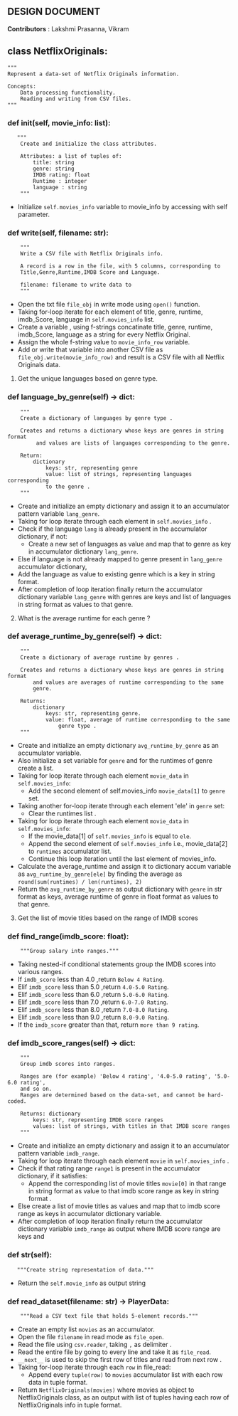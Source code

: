 
## DESIGN DOCUMENT

**Contributors** : Lakshmi Prasanna, Vikram

## class NetflixOriginals:
    """
    Represent a data-set of Netflix Originals information.

    Concepts:
        Data processing functionality.
        Reading and writing from CSV files.
    """

### def __init__(self, movie_info: list):
       """
        Create and initialize the class attributes.

        Attributes: a list of tuples of:
            title: string
            genre: string
            IMDB rating: float
            Runtime : integer
            language : string
        """

* Initialize `self.movies_info` variable to movie_info by accessing with self parameter.        

### def write(self, filename: str):
        """
        Write a CSV file with Netflix Originals info.

        A record is a row in the file, with 5 columns, corresponding to
        Title,Genre,Runtime,IMDB Score and Language.

        filename: filename to write data to
        """
* Open the txt file `file_obj` in write mode using `open()` function.
* Taking for-loop iterate for each element of title, genre, runtime, imdb_Score, language in `self.movies_info` list.
* Create a variable , using f-strings concatinate title, genre, runtime, imdb_Score, language
  as a string for every Netflix Original.
* Assign the whole f-string value to `movie_info_row` variable.
* Add or write that variable into another CSV file as `file_obj.write(movie_info_row)` and result is a CSV file with all Netflix Originals data.
  
1. Get the unique languages based on genre type.
### def language_by_genre(self) -> dict:
        """
        Create a dictionary of languages by genre type .

        Creates and returns a dictionary whose keys are genres in string format
             and values are lists of languages corresponding to the genre.

        Return:
            dictionary
                keys: str, representing genre
                value: list of strings, representing languages corresponding
                to the genre .
        """

* Create and initialize an empty dictionary and assign it to an accumulator pattern variable `lang_genre`.
* Taking for loop iterate through each element in `self.movies_info` .
 * Check if the language `lang` is already present in the accumulator dictionary, if not:
   * Create a new set of languages as value and map that to genre as key in accumulator dictionary `lang_genre`.
 * Else if language is not already mapped to genre present in `lang_genre` accumulator dictionary,
 * Add the language as value to existing genre which is a key in string format.
* After completion of loop iteration finally return the accumulator dictionary variable `lang_genre`  with genres are keys and 
list of languages in string format as values to that genre.

2. What is the average runtime for each genre ? 
 
### def average_runtime_by_genre(self) -> dict:
        """
        Create a dictionary of average runtime by genres .

        Creates and returns a dictionary whose keys are genres in string format
            and values are averages of runtime corresponding to the same
            genre.

        Returns:
            dictionary
                keys: str, representing genre.
                value: float, average of runtime corresponding to the same
                    genre type .
        """

* Create and initialize an empty dictionary `avg_runtime_by_genre` as an accumulator variable.
* Also initialize a set variable for `genre` and for the runtimes of genre create a list.
* Taking for loop iterate through each element `movie_data` in `self.movies_info`:
  * Add the second element of self.movies_info `movie_data[1]` to `genre` set.
* Taking another for-loop iterate through each element 'ele' in `genre` set:
  * Clear the runtimes list .
* Taking for loop iterate through each element `movie_data` in `self.movies_info`:
  * If the movie_data[1] of `self.movies_info` is equal to `ele`.
  * Append the second element of `self.movies_info` i.e., movie_data[2] to `runtimes` accumulator list.
  * Continue this loop iteration until the last element of movies_info.
* Calculate the average_runtime and assign it to dictionary accum variable as `avg_runtime_by_genre[ele]` by finding the average as `round(sum(runtimes) / len(runtimes), 2)`
* Return the `avg_runtime_by_genre` as output dictionary with `genre` in str format as keys, average runtime of genre in float format as values to that genre.

3. Get the list of movie titles based on the range of IMDB scores
 ### def find_range(imdb_score: float):
        """Group salary into ranges."""
* Taking nested-if conditional statements group the IMDB scores into various ranges.
* If `imdb_score` less than 4.0 ,return `Below 4 Rating`.
* Elif `imdb_score` less than 5.0 ,return `4.0-5.0 Rating`.
* Elif `imdb_score` less than 6.0 ,return `5.0-6.0 Rating`.
* Elif `imdb_score` less than 7.0 ,return `6.0-7.0 Rating`.
* Elif `imdb_score` less than 8.0 ,return `7.0-8.0 Rating`.
* Elif `imdb_score` less than 9.0 ,return `8.0-9.0 Rating`.
* If the `imdb_score` greater than that, return `more than 9 rating`.

### def imdb_score_ranges(self) -> dict:
        """
        Group imdb scores into ranges.

        Ranges are (for example) 'Below 4 rating', '4.0-5.0 rating', '5.0-6.0 rating',
        and so on.
        Ranges are determined based on the data-set, and cannot be hard-coded.

        Returns: dictionary
            keys: str, representing IMDB score ranges
            values: list of strings, with titles in that IMDB score ranges
        """

* Create and initialize an empty dictionary and assign it to an accumulator pattern variable `imdb_range`.
* Taking for loop iterate through each element `movie` in `self.movies_info` .
 * Check if that rating range `range1` is present in the accumulator dictionary, if it satisfies:
   * Append the corresponding list of movie titles `movie[0]` in that range in string format as value
    to that imdb score range as key in string format .
 * Else create a list of movie titles as values and map that to imdb score range as keys in accumulator dictionary variable.
* After completion of loop iteration finally return the accumulator dictionary variable `imdb_range` as output
where IMDB score range are keys and 

### def str(self):
       """Create string representation of data."""
* Return the `self.movie_info` as output string

### def read_dataset(filename: str) -> PlayerData:
        """Read a CSV text file that holds 5-element records."""

* Create an empty list `movies` as an accumulator.
* Open the file `filename` in read mode as `file_open`.
* Read the file using `csv.reader`, taking `,` as delimiter . 
* Read the entire file by going to every line and take it as `file_read`.
* `__next__` is used to skip the first row of titles and read from next row .
* Taking for-loop iterate through each `row` in file_read:
  * Append every `tuple(row)` to `movies` accumulator list with each row data in tuple format.
* Return `NetflixOriginals(movies)` where movies as object to NetflixOriginals class, as an output
with list of tuples having each row of NetflixOriginals info in tuple format.
